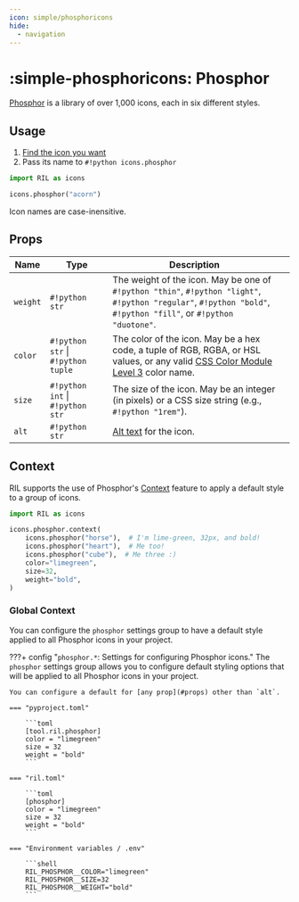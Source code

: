 ```yaml
---
icon: simple/phosphoricons
hide:
  - navigation
---
```


# :simple-phosphoricons: Phosphor

[Phosphor](https://phosphoricons.com) is a library of over 1,000 icons, each in six different styles.

## Usage

1. [Find the icon you want](https://phosphoricons.com)
2. Pass its name to `#!python icons.phosphor`

```python
import RIL as icons

icons.phosphor("acorn")
```

Icon names are case-inensitive.

## Props

| **Name** | **Type**                           | **Description**                                                                                                                                                                  |   |
|----------|------------------------------------|----------------------------------------------------------------------------------------------------------------------------------------------------------------------------------|---|
| `weight` | `#!python str`                     | The weight of the icon. May be one of `#!python "thin"`, `#!python "light"`, `#!python "regular"`, `#!python "bold"`, `#!python "fill"`, or `#!python "duotone"`.                |   |
| `color`  | `#!python str` \| `#!python tuple` | The color of the icon. May be a hex code, a tuple of RGB, RGBA, or HSL values, or any valid [CSS Color Module Level 3](https://www.w3.org/TR/css-color-3/#svg-color) color name. |   |
| `size`   | `#!python int` \| `#!python str`   | The size of the icon. May be an integer (in pixels) or a CSS size string (e.g., `#!python "1rem"`).                                                                              |   |
| `alt`     | `#!python str`                      | [Alt text](https://developer.mozilla.org/en-US/docs/Web/API/HTMLImageElement/alt) for the icon.                                                                                  |   |

## Context

RIL supports the use of Phosphor's [Context](https://github.com/phosphor-icons/react?tab=readme-ov-file#context) feature
to apply a default style to a group of icons.

```python
import RIL as icons

icons.phosphor.context(
    icons.phosphor("horse"),  # I'm lime-green, 32px, and bold!
    icons.phosphor("heart"),  # Me too!
    icons.phosphor("cube"),  # Me three :)
    color="limegreen",
    size=32,
    weight="bold",
)
```

### Global Context 
You can configure the `phosphor` settings group to have a default style applied to all Phosphor icons
in your project.

???+ config "`phosphor.*`: Settings for configuring Phosphor icons."
    The `phosphor` settings group allows you to configure default styling options that will be applied
    to all Phosphor icons in your project.

    You can configure a default for [any prop](#props) other than `alt`.

    === "pyproject.toml"
    
        ```toml
        [tool.ril.phosphor]
        color = "limegreen"
        size = 32
        weight = "bold"
        ```

    === "ril.toml"

        ```toml
        [phosphor]
        color = "limegreen"
        size = 32
        weight = "bold"
        ```

    === "Environment variables / .env"

        ```shell
        RIL_PHOSPHOR__COLOR="limegreen"
        RIL_PHOSPHOR__SIZE=32
        RIL_PHOSPHOR__WEIGHT="bold"
        ```
